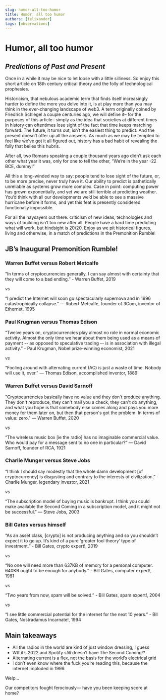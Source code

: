 ```yaml
---
slug: humor-all-too-humor
title: Humor, all too humor 
authors: [felixander]
tags: [observations]
---
```


# Humor, all too humor 
## *Predictions of Past and Present*

Once in a while it may be nice to let loose with a little silliness. So enjoy this short article on 18th century critical theory and the folly of technological prophesies.

Historicism, that nebulous academic term that finds itself increasingly harder to define the more you delve into it, is at play more than you may think in the ever-changing landscape of web3. A term originally coined by Friedrich Schlegel a couple centuries ago, we will define it– for the purposes of this article– simply as the idea that societies at different times in history can oftentimes lose sight of the fact that time keeps marching forward. The future, it turns out, isn’t the easiest thing to predict. And the present doesn’t offer up all the answers. As much as we may be tempted to feel like we’ve got it all figured out, history has a bad habit of revealing the folly that belies this hubris.

After all, two Romans speaking a couple thousand years ago didn’t ask each other what year it was, only for one to tell the other, “We’re in the year -22 BCE, dummy!”

All this a long-winded way to say: people tend to lose sight of the future, or, to be more precise, never truly have it. Our ability to predict is pathetically unreliable as systems grow more complex. Case in point: computing power has grown exponentially, and yet we are still terrible at predicting weather. You’d think with all our developments we’d be able to see a massive hurricane before it forms, and yet this feat is presently considered functionally impossible.

For all the naysayers out there: criticism of new ideas, technologies and ways of building isn’t too new after all. People have a hard time predicting what will work, but hindsight is 20/20. Enjoy as we pit historical figures, living and otherwise, in a match of predictions in the Premonition Rumble!

## JB’s Inaugural Premonition Rumble!

### Warren Buffet versus Robert Metcalfe

"In terms of cryptocurrencies generally, I can say almost with certainty that they will come to a bad ending.” - Warren Buffet, 2019

*vs*

“I predict the Internet will soon go spectacularly supernova and in 1996 catastrophically collapse.” — Robert Metcalfe, founder of 3Com, inventor of Ethernet, 1995

### Paul Krugman versus Thomas Edison

“Twelve years on, cryptocurrencies play almost no role in normal economic activity. Almost the only time we hear about them being used as a means of payment -- as opposed to speculative trading -- is in association with illegal activity.” - Paul Krugman, Nobel prize-winning economist, 2021

*vs*

“Fooling around with alternating current (AC) is just a waste of time. Nobody will use it, ever.” — Thomas Edison, accomplished inventor, 1889

### Warren Buffet versus David Sarnoff

"Cryptocurrencies basically have no value and they don't produce anything. They don't reproduce, they can't mail you a check, they can't do anything, and what you hope is that somebody else comes along and pays you more money for them later on, but then that person's got the problem. In terms of value: zero." — Warren Buffet, 2020

*vs*

“The wireless music box [ie the radio] has no imaginable commercial value. Who would pay for a message sent to no one in particular?” — David Sarnoff, founder of RCA, 1921

### Charlie Munger versus Steve Jobs

“I think I should say modestly that the whole damn development [of cryptocurrency] is disgusting and contrary to the interests of civilization.” - Charlie Munger, legendary investor, 2021

*vs*

“The subscription model of buying music is bankrupt. I think you could make available the Second Coming in a subscription model, and it might not be successful.” — Steve Jobs, 2003

### Bill Gates versus himself

“As an asset class, [crypto] is not producing anything and so you shouldn’t expect it to go up. It’s kind of a pure ‘greater fool theory’ type of investment.” - Bill Gates, crypto expert!, 2019

*vs*

“No one will need more than 637KB of memory for a personal computer. 640KB ought to be enough for anybody.” - Bill Gates, computer expert!, 1981

*vs*

“Two years from now, spam will be solved.” - Bill Gates, spam expert!, 2004

*vs*

“I see little commercial potential for the internet for the next 10 years.” - Bill Gates, Nostradamus Incarnate!, 1994

## Main takeaways

- All the radios in the world are kind of just window dressing, I guess
- Wtf it’s 2022 and Spotify *still* doesn’t have The Second Coming!?
- Alternating current is a flex, not the basis for the world’s electrical grid
- I don’t even know where the fuck you’re reading this, because the internet imploded in 1996

Welp...

Our competitors fought ferociously— have you been keeping score at home?
